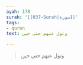 ```yaml
---
ayah: 178
surah: '[[037-Surah|سورة]]'
tags:
- quran
text: وتول عنهم حتى حين

---
```

> وتول عنهم حتى حين
